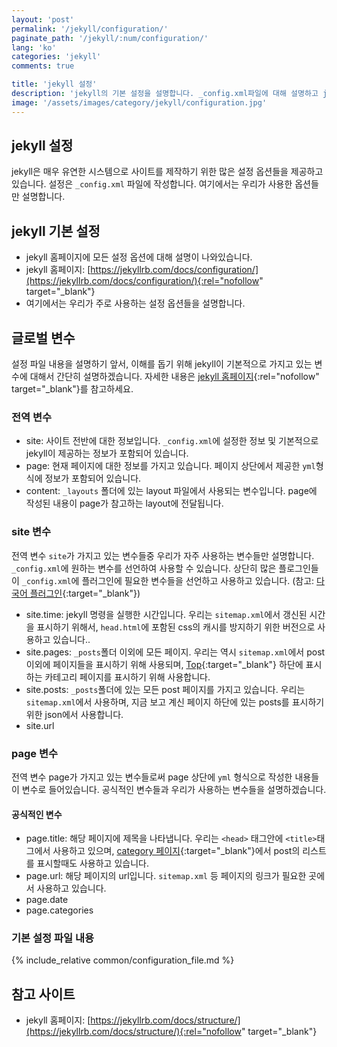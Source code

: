 ```yaml
---
layout: 'post'
permalink: '/jekyll/configuration/'
paginate_path: '/jekyll/:num/configuration/'
lang: 'ko'
categories: 'jekyll'
comments: true

title: 'jekyll 설정'
description: 'jekyll의 기본 설정을 설명합니다. _config.xml파일에 대해 설명하고 jekyll안에서 사용 가능한 변수들에 대해서 설명합니다.'
image: '/assets/images/category/jekyll/configuration.jpg'
---
```


## jekyll 설정
jekyll은 매우 유연한 시스템으로 사이트를 제작하기 위한 많은 설정 옵션들을 제공하고 있습니다. 설정은 ```_config.xml``` 파일에 작성합니다. 여기에서는 우리가 사용한 옵션들만 설명합니다.

## jekyll 기본 설정
- jekyll 홈페이지에 모든 설정 옵션에 대해 설명이 나와있습니다.
- jekyll 홈페이지: [https://jekyllrb.com/docs/configuration/](https://jekyllrb.com/docs/configuration/){:rel="nofollow" target="_blank"}
- 여기에서는 우리가 주로 사용하는 설정 옵션들을 설명합니다.

## 글로벌 변수
설정 파일 내용을 설명하기 앞서, 이해를 돕기 위해 jekyll이 기본적으로 가지고 있는 변수에 대해서 간단히 설명하겠습니다. 자세한 내용은 [jekyll 홈페이지](https://jekyllrb.com/docs/variables/){:rel="nofollow" target="_blank"}를 참고하세요.

### 전역 변수
- site: 사이트 전반에 대한 정보입니다. ```_config.xml```에 설정한 정보 및 기본적으로 jekyll이 제공하는 정보가 포함되어 있습니다.
- page: 현재 페이지에 대한 정보를 가지고 있습니다. 페이지 상단에서 제공한 ```yml```형식에 정보가 포함되어 있습니다.
- content: ```_layouts``` 폴더에 있는 layout 파일에서 사용되는 변수입니다. page에 작성된 내용이 page가 참고하는 layout에 전달됩니다.

### site 변수
전역 변수 ```site```가 가지고 있는 변수들중 우리가 자주 사용하는 변수들만 설명합니다. ```_config.xml```에 원하는 변수를 선언하여 사용할 수 있습니다. 상단히 많은 플로그인들이 ```_config.xml```에 플러그인에 필요한 변수들을 선언하고 사용하고 있습니다. (참고: [다국어 플러그인]({{site.url}}/{{page.categories}}/plugin_multi_language/){:target="_blank"})

- site.time: jekyll 명령을 실행한 시간입니다. 우리는 ```sitemap.xml```에서 갱신된 시간을 표시하기 위해서, ```head.html```에 포함된 css의 캐시를 방지하기 위한 버전으로 사용하고 있습니다..
- site.pages: ```_posts```폴더 이외에 모든 페이지. 우리는 역시 ```sitemap.xml```에서 post 이외에 페이지들을 표시하기 위해 사용되며, [Top]({{site.url}}){:target="_blank"} 하단에 표시하는 카테고리 페이지를 표시하기 위해 사용합니다.
- site.posts: ```_posts```폴더에 있는 모든 post 페이지를 가지고 있습니다. 우리는 ```sitemap.xml```에서 사용하며, 지금 보고 계신 페이지 하단에 있는 posts를 표시하기 위한 json에서 사용합니다.
- site.url

### page 변수
전역 변수 page가 가지고 있는 변수들로써 page 상단에 ```yml``` 형식으로 작성한 내용들이 변수로 들어있습니다. 공식적인 변수들과 우리가 사용하는 변수들을 설명하겠습니다.

#### 공식적인 변수
- page.title: 해당 페이지에 제목을 나타냅니다. 우리는 ```<head>``` 태그안에 ```<title>```태그에서 사용하고 있으며, [category 페이지]({{site.url}}/{{page.categories}}/){:target="_blank"}에서 post의 리스트를 표시할때도 사용하고 있습니다.
- page.url: 해당 페이지의 url입니다. ```sitemap.xml``` 등 페이지의 링크가 필요한 곳에서 사용하고 있습니다.
- page.date
- page.categories

### 기본 설정 파일 내용
{% include_relative common/configuration_file.md %}

## 참고 사이트
- jekyll 홈페이지: [https://jekyllrb.com/docs/structure/](https://jekyllrb.com/docs/structure/){:rel="nofollow" target="_blank"}